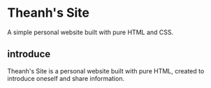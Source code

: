 # Theanh's Site

A simple personal website built with pure HTML and CSS.

## introduce

Theanh's Site is a personal website built with pure HTML, created to introduce oneself and share information.